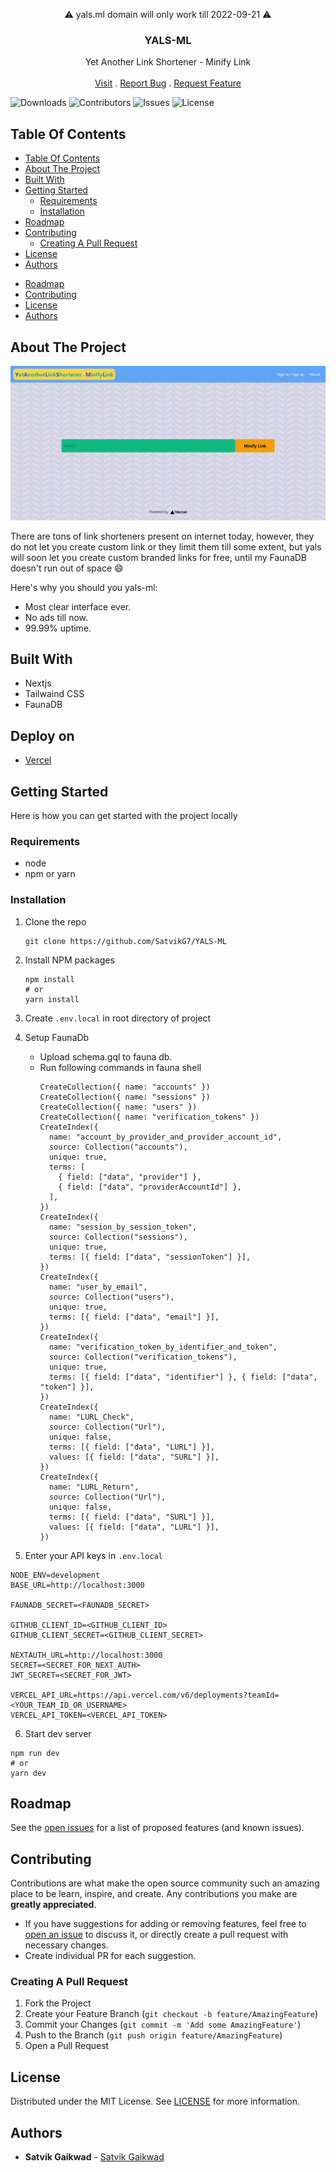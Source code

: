 <p align="center"> ⚠️ yals.ml domain will only work till 2022-09-21 ⚠️ </p>

<p align="center">
  <h3 align="center">YALS-ML</h3>
  <p align="center">
    Yet Another Link Shortener - Minify Link
    <br/>
    <br/>
    <a href="https://yals-ml.vercel.app">Visit</a>
    .
    <a href="https://github.com/SatvikG7/YALS-ML/issues">Report Bug</a>
    .
    <a href="https://github.com/SatvikG7/YALS-ML/issues">Request Feature</a>
  </p>
</p>

![Downloads](https://img.shields.io/github/deployments/SatvikG7/YALS-ML/production?label=vercel&logo=vercel&logoColor=white) ![Contributors](https://img.shields.io/github/contributors/SatvikG7/YALS-ML?color=dark-green) ![Issues](https://img.shields.io/github/issues/SatvikG7/YALS-ML) ![License](https://img.shields.io/github/license/SatvikG7/YALS-ML)

## Table Of Contents

- [Table Of Contents](#table-of-contents)
- [About The Project](#about-the-project)
- [Built With](#built-with)
- [Getting Started](#getting-started)
	- [Requirements](#requirements)
	- [Installation](#installation)
- [Roadmap](#roadmap)
- [Contributing](#contributing)
	- [Creating A Pull Request](#creating-a-pull-request)
- [License](#license)
- [Authors](#authors)
<!-- -   [Usage](#usage) -->
-   [Roadmap](#roadmap)
-   [Contributing](#contributing)
-   [License](#license)
-   [Authors](#authors)

## About The Project

![Screenshot](https://raw.githubusercontent.com/SatvikG7/YALS-ML/master/public/screenshot.jpeg)

There are tons of link shorteners present on internet today, however, they do not let you create custom link or they limit them till some extent, but yals will soon let you create custom branded links for free, until my FaunaDB doesn't run out of space :smile:

Here's why you should you yals-ml:

-   Most clear interface ever.
-   No ads till now.
-   99.99% uptime.

## Built With

-   Nextjs
-   Tailwaind CSS
-   FaunaDB

## Deploy on

- [Vercel](https://vercel.com)
## Getting Started

Here is how you can get started with the project locally

### Requirements

-   node
-   npm or yarn
### Installation

1. Clone the repo

    ```
    git clone https://github.com/SatvikG7/YALS-ML
    ```

2. Install NPM packages

    ```
    npm install
    # or
    yarn install
    ```

3. Create `.env.local` in root directory of project

4. Setup FaunaDb

    - Upload schema.gql to fauna db.
    - Run following commands in fauna shell
        ```fql
        CreateCollection({ name: "accounts" })
        CreateCollection({ name: "sessions" })
        CreateCollection({ name: "users" })
        CreateCollection({ name: "verification_tokens" })
        CreateIndex({
          name: "account_by_provider_and_provider_account_id",
          source: Collection("accounts"),
          unique: true,
          terms: [
            { field: ["data", "provider"] },
            { field: ["data", "providerAccountId"] },
          ],
        })
        CreateIndex({
          name: "session_by_session_token",
          source: Collection("sessions"),
          unique: true,
          terms: [{ field: ["data", "sessionToken"] }],
        })
        CreateIndex({
          name: "user_by_email",
          source: Collection("users"),
          unique: true,
          terms: [{ field: ["data", "email"] }],
        })
        CreateIndex({
          name: "verification_token_by_identifier_and_token",
          source: Collection("verification_tokens"),
          unique: true,
          terms: [{ field: ["data", "identifier"] }, { field: ["data", "token"] }],
        })
		CreateIndex({
          name: "LURL_Check",
          source: Collection("Url"),
          unique: false,
          terms: [{ field: ["data", "LURL"] }],
          values: [{ field: ["data", "SURL"] }],
        })
		CreateIndex({
          name: "LURL_Return",
          source: Collection("Url"),
          unique: false,
          terms: [{ field: ["data", "SURL"] }],
          values: [{ field: ["data", "LURL"] }],
        })
        ```

5. Enter your API keys in `.env.local`

```
NODE_ENV=development
BASE_URL=http://localhost:3000

FAUNADB_SECRET=<FAUNADB_SECRET>

GITHUB_CLIENT_ID=<GITHUB_CLIENT_ID>
GITHUB_CLIENT_SECRET=<GITHUB_CLIENT_SECRET>

NEXTAUTH_URL=http://localhost:3000
SECRET=<SECRET_FOR_NEXT_AUTH>
JWT_SECRET=<SECRET_FOR_JWT>

VERCEL_API_URL=https://api.vercel.com/v6/deployments?teamId=<YOUR_TEAM_ID_OR_USERNAME>
VERCEL_API_TOKEN=<VERCEL_API_TOKEN>
```

6. Start dev server

```
npm run dev
# or
yarn dev
```

## Roadmap

See the [open issues](https://github.com/SatvikG7/YALS-ML/issues) for a list of proposed features (and known issues).

## Contributing

Contributions are what make the open source community such an amazing place to be learn, inspire, and create. Any contributions you make are **greatly appreciated**.

-   If you have suggestions for adding or removing features, feel free to [open an issue](https://github.com/SatvikG7/YALS-ML/issues/new) to discuss it, or directly create a pull request with necessary changes.
-   Create individual PR for each suggestion.

### Creating A Pull Request

1. Fork the Project
2. Create your Feature Branch (`git checkout -b feature/AmazingFeature`)
3. Commit your Changes (`git commit -m 'Add some AmazingFeature'`)
4. Push to the Branch (`git push origin feature/AmazingFeature`)
5. Open a Pull Request

## License

Distributed under the MIT License. See [LICENSE](https://github.com/SatvikG7/YALS-ML/blob/main/LICENSE) for more information.

## Authors

-   **Satvik Gaikwad** - [Satvik Gaikwad](https://github.com/SatvikG7/)
